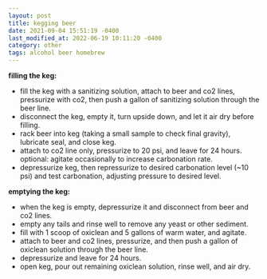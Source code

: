 ```yaml
---
layout: post
title: kegging beer
date: 2021-09-04 15:51:19 -0400
last_modified_at: 2022-06-19 10:11:20 -0400
category: other
tags: alcohol beer homebrew
---
```


**filling the keg:**

* fill the keg with a sanitizing solution, attach to beer and co2 lines, pressurize
  with co2, then push a gallon of sanitizing solution through the beer line.
* disconnect the keg, empty it, turn upside down, and let it air dry before filling.
* rack beer into keg (taking a small sample to check final gravity), lubricate seal,
  and close keg.
* attach to co2 line only, pressurize to 20 psi, and leave for 24 hours.
  optional: agitate occasionally to increase carbonation rate.
* depressurize keg, then repressurize to desired carbonation level (~10 psi) and test  carbonation, adjusting pressure to desired level.

**emptying the keg:**

* when the keg is empty, depressurize it and disconnect from beer and co2 lines.
* empty any tails and rinse well to remove any yeast or other sediment.
* fill with 1 scoop of oxiclean and 5 gallons of warm water, and agitate.
* attach to beer and co2 lines, pressurize, and then push a gallon of oxiclean
  solution through the beer line.
* depressurize and leave for 24 hours.
* open keg, pour out remaining oxiclean solution, rinse well, and air dry.
